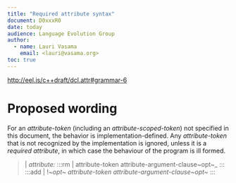 ```yaml
---
title: "Required attribute syntax"
document: D0xxxR0
date: today
audience: Language Evolution Group
author:
  - name: Lauri Vasama
    email: <lauri@vasama.org>
toc: true
---
```




http://eel.is/c++draft/dcl.attr#grammar-6

# Proposed wording

For an _attribute-token_ (including an _attribute-scoped-token_) not specified in this document, the behavior is implementation-defined. Any _attribute-token_ that is not recognized by the implementation is ignored, unless it is a _required attribute_, in which case the behaviour of the program is ill formed.

> | _attribute:_
:::rm
> |     attribute-token attribute-argument-clause~opt~_
:::
:::add
> |     !_~opt~ attribute-token attribute-argument-clause~opt~_
:::
